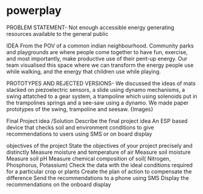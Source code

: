 # powerplay
PROBLEM STATEMENT-
Not enough accessible energy generating resources available to the general public

IDEA
From the POV of a common indian neighbourhood. Community parks and playgrounds are where people come together to have fun, exercise, and most importantly, make productive use of their pent-up energy. Our team visualised this space where we can transform the energy people use while walking, and the energy that children use while playing.


PROTOTYPES AND REJECTED VERSIONS-
We discussed the ideas of mats stacked on piezoelectric sensors, a slide using dynamo mechanisms, a swing attatched to a gear system, a trampoline which using solenoids put in the trampolines springs and a see-saw using a dynamo. We made paper prototypes of the swing, trampoline and seesaw. 
{Images}

Final Project idea /Solution
Describe the final project idea
An ESP based device that checks soil and environment conditions to give recommendations to users using SMS or on board display

objectives of the project
State the objectives of your project precisely and distinctly
Measure moisture and temperature of air
Measure soil moisture
Measure soil pH
Measure chemical composition of soil( Nitrogen, Phosphorus, Potassium)
Check the data with the ideal conditions required for a particular crop or plants
Create the plan of action to compensate the difference
Send the recommendations to a phone using SMS
Display the recommendations on the onboard display
